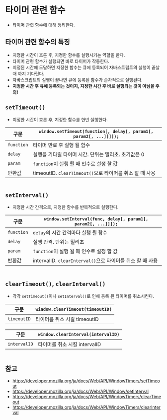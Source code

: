 # 타이머 관련 함수

- 타이머 관련 함수에 대해 정리한다.

## 타이머 관련 함수의 특징

- 지정한 시간이 흐른 후, 지정한 함수를 실행시키는 역할을 한다.
- 타이머 관련 함수가 실행되면 바로 타이머가 작동한다.
- 지정된 시간에 도달하면 지정한 함수는 큐에 등록되어 자바스트립트의 실행이 끝날 때 까지 기다린다.
- 자바스크립트의 실행이 끝나면 큐에 등록된 함수가 순차적으로 실행된다.
- **지정한 시간 후 큐에 등록되는 것이지, 지정한 시간 후 바로 실행되는 것이 아님을 주의!**

## `setTimeout()`

- 지정한 시간이 흐른 후, 지정한 함수를 한번 실행한다.

구문 | `window.setTimeout(function[, delay[, param1[, param2[, ...]]]]);`
----|-------------------------------------------------------------------
`function` | 타이머 만료 후 실행 될 함수
`delay` | 실행을 기다릴 타이머 시간. 단위는 밀리초. 초기값은 0
`param` | `function`이 실행 될 때 인수로 설정 할 값
반환값 | timeoutID. `clearTimeout()`으로 타이머를 취소 할 때 사용

```javascript
```

## `setInterval()`

- 지정한 시간 간격으로, 지정한 함수를 반복적으로 실행한다.

구문 | `window.setInterval(func, delay[, param1[, param2[, ...]]]);`
----|--------------------------------------------------------------
`function` | `delay`의 시간 간격마다 실행 될 함수
`delay` | 실행 간격. 단위는 밀리초
`param` | `function`이 실행 될 때 인수로 설정 할 값
반환값 | intervalID. `clearInterval()`으로 타이머를 취소 할 때 사용

```javascript
```

## `clearTimeout()`, `clearInterval()`

- 각각 `setTimeout()`이나 `setInterval()`로 인해 등록 된 타이머를 취소시킨다.

구문 | `window.clearTimeout(timeoutID)`
----|-------------------------------
`timeoutID` | 타이머를 취소 시킬 timeoutID

구문 | `window.clearInterval(intervalID)`
----|-------------------------------
`intervalID` | 타이머를 취소 시킬 intervalID

```javascript
```

## 참고

- https://developer.mozilla.org/ja/docs/Web/API/WindowTimers/setTimeout
- https://developer.mozilla.org/ja/docs/Web/API/Window/setInterval
- https://developer.mozilla.org/ja/docs/Web/API/WindowTimers/clearTimeout
- https://developer.mozilla.org/ja/docs/Web/API/WindowTimers/clearInterval